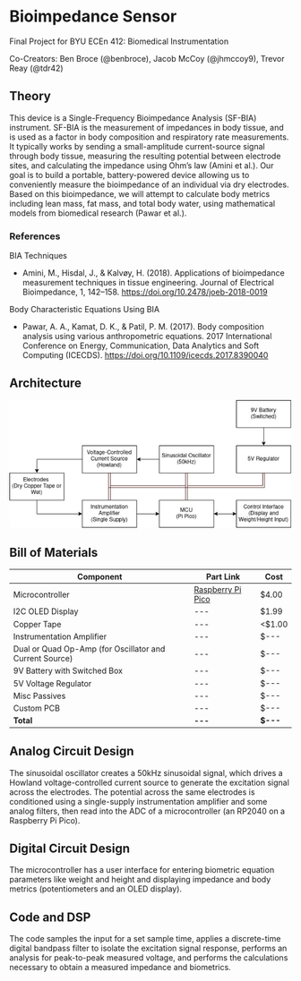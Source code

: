 # Bioimpedance Sensor

Final Project for BYU ECEn 412: Biomedical Instrumentation

Co-Creators: Ben Broce (@benbroce), Jacob McCoy (@jhmccoy9), Trevor Reay (@tdr42)

## Theory

This device is a Single-Frequency Bioimpedance Analysis (SF-BIA) instrument. SF-BIA is the measurement of impedances in body tissue, and is used as a factor in body composition and respiratory rate measurements. It typically works by sending a small-amplitude current-source signal through body tissue, measuring the resulting potential between electrode sites, and calculating the impedance using Ohm’s law (Amini et al.). Our goal is to build a portable, battery-powered device allowing us to conveniently measure the bioimpedance of an individual via dry electrodes. Based on this bioimpedance, we will attempt to calculate body metrics including lean mass, fat mass, and total body water, using mathematical models from biomedical research (Pawar et al.).

### References
BIA Techniques

* Amini, M., Hisdal, J., & Kalvøy, H. (2018). Applications of bioimpedance measurement techniques in tissue engineering. Journal of Electrical Bioimpedance, 1, 142–158. https://doi.org/10.2478/joeb-2018-0019

Body Characteristic Equations Using BIA

* Pawar, A. A., Kamat, D. K., & Patil, P. M. (2017). Body composition analysis using various anthropometric equations. 2017 International Conference on Energy, Communication, Data Analytics and Soft Computing (ICECDS). https://doi.org/10.1109/icecds.2017.8390040

## Architecture

![Test](./architecture.jpg)

## Bill of Materials

| **Component** | **Part Link** | **Cost** |
|---|---|---|
| Microcontroller | [Raspberry Pi Pico](https://www.raspberrypi.com/products/raspberry-pi-pico/) | $4.00 |
| I2C OLED Display | --- | $1.99 |
| Copper Tape | --- | <$1.00 |
| Instrumentation Amplifier | --- | $--- |
| Dual or Quad Op-Amp (for Oscillator and Current Source) | --- | $--- |
| 9V Battery with Switched Box | --- | $--- |
| 5V Voltage Regulator | --- | $---|
| Misc Passives | --- | $---|
| Custom PCB | --- | $--- |
| **Total** | **---** | **$---** |

## Analog Circuit Design

The sinusoidal oscillator creates a 50kHz sinusoidal signal, which drives a Howland voltage-controlled current source to generate the excitation signal across the electrodes. The potential across the same electrodes is conditioned using a single-supply instrumentation amplifier and some analog filters, then read into the ADC of a microcontroller (an RP2040 on a Raspberry Pi Pico).

## Digital Circuit Design

The microcontroller has a user interface for entering biometric equation parameters like weight and height and displaying impedance and body metrics (potentiometers and an OLED display).

## Code and DSP

The code samples the input for a set sample time, applies a discrete-time digital bandpass filter to isolate the excitation signal response, performs an analysis for peak-to-peak measured voltage, and performs the calculations necessary to obtain a measured impedance and biometrics.
